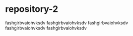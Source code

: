 # repository-2
fashgirbvaiohvksdv
fashgirbvaiohvksdv
fashgirbvaiohvksdv
fashgirbvaiohvksdv
fashgirbvaiohvksdv
